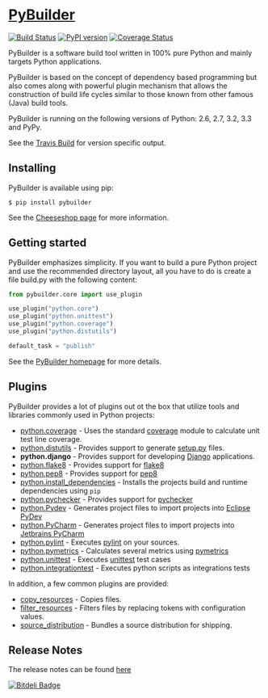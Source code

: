 [PyBuilder](http://pybuilder.github.io) 
=========

[![Build Status](https://secure.travis-ci.org/pybuilder/pybuilder.png?branch=master)](http://travis-ci.org/pybuilder/pybuilder)
[![PyPI version](https://badge.fury.io/py/pybuilder.png)](http://badge.fury.io/py/pybuilder)
[![Coverage Status](https://coveralls.io/repos/pybuilder/pybuilder/badge.png?branch=master)](https://coveralls.io/r/pybuilder/pybuilder?branch=master)

PyBuilder is a software build tool written in 100% pure Python and mainly
targets Python applications.

PyBuilder is based on the concept of dependency based programming but also comes
along with powerful plugin mechanism that allows the construction of build life
cycles similar to those known from other famous (Java) build tools.

PyBuilder is running on the following versions of Python: 2.6, 2.7, 3.2, 3.3 and PyPy.

See the [Travis Build](http://travis-ci.org/#!/pybuilder/pybuilder) for version specific output.

## Installing

PyBuilder is available using pip:

    $ pip install pybuilder

See the [Cheeseshop page](http://pypi.python.org/pypi/pybuilder/) for more
information.

## Getting started

PyBuilder emphasizes simplicity. If you want to build a pure Python project and
use the recommended directory layout, all you have to do is create a file
build.py with the following content:

```python
from pybuilder.core import use_plugin

use_plugin("python.core")
use_plugin("python.unittest")
use_plugin("python.coverage")
use_plugin("python.distutils")

default_task = "publish"
```

See the [PyBuilder homepage](http://pybuilder.github.com/) for more details.

## Plugins

PyBuilder provides a lot of plugins out ot the box that utilize tools and libraries commonly used in Python projects:

* [python.coverage](http://pybuilder.github.com/documentation/plugins.html#measuring_unittest_coverage) - Uses the standard [coverage](http://pypi.python.org/pypi/coverage/) module to calculate unit test line coverage.
* [python.distutils](http://pybuilder.github.com/documentation/plugins.html#building_a_python_egg) - Provides support to generate [setup.py](http://pypi.python.org/pypi/setuptools) files.
* **python.django** - Provides support for developing [Django](https://www.djangoproject.com/) applications.
* [python.flake8](http://pybuilder.github.io/documentation/plugins.html#flake8_plugin) - Provides support for [flake8](http://pypi.python.org/pypi/flake8/)
* [python.pep8](http://pybuilder.github.io/documentation/plugins.html#pep8_plugin) - Provides support for [pep8](http://pypi.python.org/pypi/pep8)
* [python.install_dependencies](http://pybuilder.github.io/documentation/plugins.html#installing_build_and_runtime_dependencies) - Installs the projects build and runtime dependencies using `pip`
* [python.pychecker](http://pybuilder.github.io/documentation/plugins.html#pychecker_plugin) - Provides support for [pychecker](http://pychecker.sourceforge.net/)
* [python.Pydev](http://pybuilder.github.io/documentation/plugins.html#generating_project_files_for_eclipse_pydev) - Generates project files to import projects into [Eclipse PyDev](http://pydev.org/)
* [python.PyCharm](/documentation/plugins.html#ProjectfilesforJetbrainsPyCharm) - Generates project files to import projects into [Jetbrains PyCharm](http://www.jetbrains.com/pycharm/)
* [python.pylint](http://pybuilder.github.io/documentation/plugins.html#pylint_plugin) - Executes [pylint](https://bitbucket.org/logilab/pylint/) on your sources.
* [python.pymetrics](http://pybuilder.github.io/documentation/plugins.html#pymetrics_plugin) - Calculates several metrics using [pymetrics](http://sourceforge.net/projects/pymetrics/)
* [python.unittest](http://pybuilder.github.com/documentation/plugins.html#running_python_unittests) - Executes [unittest](http://docs.python.org/library/unittest.html) test cases
* [python.integrationtest](http://pybuilder.github.com/documentation/plugins.html#running_python_integration_tests) - Executes python scripts as integrations tests

In addition, a few common plugins are provided:

* [copy_resources](http://pybuilder.github.io/documentation/plugins.html#copying_resources_into_a_distribution) - Copies files.
* [filter_resources](http://pybuilder.github.io/documentation/plugins.html#replacing_placeholders_with_actual_values_at_buildtime) - Filters files by replacing tokens with configuration values.
* [source_distribution](http://pybuilder.github.io/documentation/plugins.html#creating_a_source_distribution) - Bundles a source distribution for shipping.

## Release Notes

The release notes can be found [here](http://pybuilder.github.com/releasenotes/)


[![Bitdeli Badge](https://d2weczhvl823v0.cloudfront.net/pybuilder/pybuilder/trend.png)](https://bitdeli.com/free "Bitdeli Badge")

